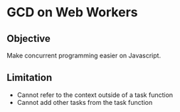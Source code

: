 GCD on Web Workers
==================

Objective
---------

Make concurrent programming easier on Javascript.

Limitation
----------

* Cannot refer to the context outside of a task function
* Cannot add other tasks from the task function